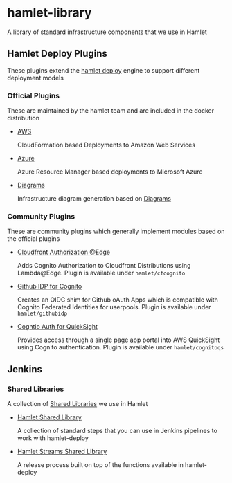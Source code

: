# hamlet-library

A library of standard infrastructure components that we use in Hamlet

## Hamlet Deploy Plugins

These plugins extend the [hamlet deploy](https://hamlet.io) engine to support different deployment models

### Official Plugins

These are maintained by the hamlet team and are included in the docker distribution

- [AWS](https://github.com/hamlet-io/engine-plugin-aws)

    CloudFormation based Deployments to Amazon Web Services

- [Azure](https://github.com/hamlet-io/engine-plugin-azure)

    Azure Resource Manager based deployments to Microsoft Azure

- [Diagrams](https://github.com/hamlet-io/engine-plugin-diagrams)

    Infrastructure diagram generation based on [Diagrams](https://diagrams.mingrammer.com/)

### Community Plugins

These are community plugins which generally implement modules based on the official plugins

- [Cloudfront Authorization @Edge](https://github.com/hamlet-io/cloudfront-authorization-at-edge)

    Adds Cognito Authorization to Cloudfront Distributions using Lambda@Edge. Plugin is available under `hamlet/cfcognito`

- [Github IDP for Cognito](https://github.com/gs-gs/github-idp)

    Creates an OIDC shim for Github oAuth Apps which is compatible with Cognito Federated Identities for userpools. Plugin is available under `hamlet/githubidp`

- [Cogntio Auth for QuickSight](https://github.com/hamlet-io/aws-cognito-quicksight-auth.git)

    Provides access through a single page app portal into AWS QuickSight using Cognito authentication. Plugin is available under `hamlet/cognitoqs`

## Jenkins

### Shared Libraries

A collection of [Shared Libraries](https://www.jenkins.io/doc/book/pipeline/shared-libraries/) we use in Hamlet

- [Hamlet Shared Library](https://github.com/hamlet-io/jenkins-shared-library)

    A collection of standard steps that you can use in Jenkins pipelines to work with hamlet-deploy

- [Hamlet Streams Shared Library](https://github.com/hamlet-io/jenkins-streams-shared-library)

    A release process built on top of the functions available in hamlet-deploy
